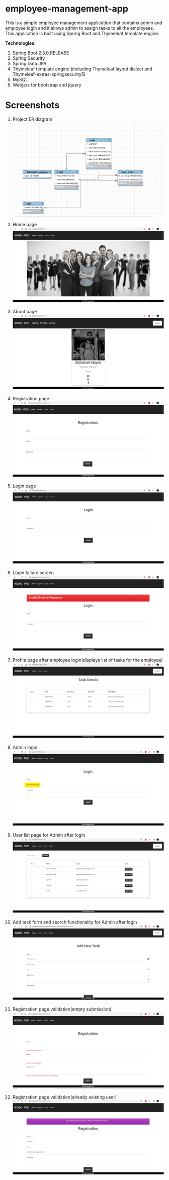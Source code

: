 # employee-management-app
This is a simple employee management application that contains admin and employee login and it allows admin to assign tasks to all the employees. This application is built using Spring Boot and Thymeleaf template engine.

**Technologies:**
1. Spring Boot 2.3.0.RELEASE
2. Spring Security
3. Spring Data JPA
4. Thymeleaf template engine (including Thymeleaf layout dialect and Thymeleaf-extras-springsecurity5)
5. MySQL
6. Webjars for bootstrap and jquery

# Screenshots

1. Project ER diagram
![Project ER diagram](/screenshots/ER_Diagram.png)

2. Home page
![Home page](/screenshots/home_page.png)

3. About page
![About page](/screenshots/about_page.png)

4. Registration page
![Registration page](/screenshots/registration_page.png)

5. Login page
![Login page](/screenshots/login_page.png)

6. Login failure screen
![Login failure screen](/screenshots/login_failure_page.png)

7. Profile page after employee login(displays list of tasks for the employee)
![Profile page after employee login(displays list of tasks)](/screenshots/profile_page_after_user_login.png)

8. Admin login
![Admin login](/screenshots/admin_login.png)

9. User list page for Admin after login
![User list page for Admin after login](/screenshots/all_users_list_for_admin.png)

10. Add task form and search functionality for Admin after login
![Add task form and search functionality for Admin after login](/screenshots/add_task_form.png)

1. Registration page validation(empty submission)
![Registration page validation(empty submission)](/screenshots/registration_validations.png)

1. Registration page validation(already existing user)
![Registration page validation(already existing user)](/screenshots/registration_validations_2.png)




